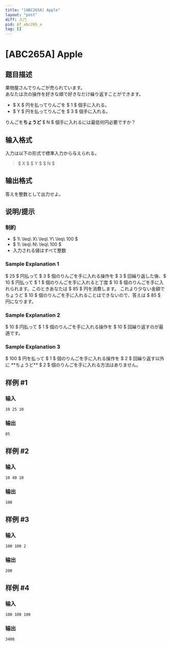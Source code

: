 ```yaml
---
title: "[ABC265A] Apple"
layout: "post"
diff: 入门
pid: AT_abc265_a
tag: []
---
```


# [ABC265A] Apple

## 题目描述

[problemUrl]: https://atcoder.jp/contests/abc265/tasks/abc265_a

果物屋さんでりんごが売られています。  
 あなたは次の操作を好きな順で好きなだけ繰り返すことができます。

- $ X $ 円を払ってりんごを $ 1 $ 個手に入れる。
- $ Y $ 円を払ってりんごを $ 3 $ 個手に入れる。

りんごを**ちょうど** $ N $ 個手に入れるには最低何円必要ですか？

## 输入格式

入力は以下の形式で標準入力から与えられる。

> $ X $ $ Y $ $ N $

## 输出格式

答えを整数として出力せよ。

## 说明/提示

### 制約

- $ 1\ \leq\ X\ \leq\ Y\ \leq\ 100 $
- $ 1\ \leq\ N\ \leq\ 100 $
- 入力される値はすべて整数

### Sample Explanation 1

$ 25 $ 円払って $ 3 $ 個のりんごを手に入れる操作を $ 3 $ 回繰り返した後、$ 10 $ 円払って $ 1 $ 個のりんごを手に入れると丁度 $ 10 $ 個のりんごを手に入れられます。このときあなたは $ 85 $ 円を消費します。 これより少ない金額でちょうど $ 10 $ 個のりんごを手に入れることはできないので、答えは $ 85 $ 円になります。

### Sample Explanation 2

$ 10 $ 円払って $ 1 $ 個のりんごを手に入れる操作を $ 10 $ 回繰り返すのが最適です。

### Sample Explanation 3

$ 100 $ 円を払って $ 1 $ 個のりんごを手に入れる操作を $ 2 $ 回繰り返す以外に \*\*ちょうど\*\* $ 2 $ 個のりんごを手に入れる方法はありません。

## 样例 #1

### 输入

```
10 25 10
```

### 输出

```
85
```

## 样例 #2

### 输入

```
10 40 10
```

### 输出

```
100
```

## 样例 #3

### 输入

```
100 100 2
```

### 输出

```
200
```

## 样例 #4

### 输入

```
100 100 100
```

### 输出

```
3400
```

